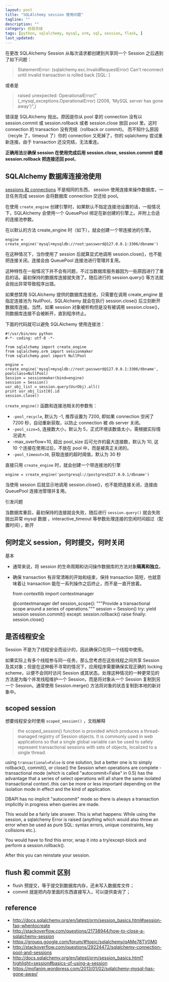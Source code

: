 ```yaml
---
layout: post
title: "SQLAlchemy session 使用问题"
tagline: ""
description: ""
category: 经验总结
tags: [python, sqlalchemy, mysql, orm, sql, session, flask, ]
last_updated:
---
```


在更改 SQLAlchemy Session 从每次请求都创建到共享同一个 Session 之后遇到了如下问题：

> StatementError: (sqlalchemy.exc.InvalidRequestError) Can't reconnect until invalid transaction is rolled back [SQL: ]

或者是

> raised unexpected: OperationalError("(_mysql_exceptions.OperationalError) (2006, 'MySQL server has gone away')",)


错误是 SQLAlchemy 抛出。原因是你从 pool 拿的 connection 没有以 session.commit 或 session.rollback 或者 session.close 放回 pool 里。这时 connection 的 transaction 没有完结（rollback or commit)。
而不知什么原因（recyle 了，timeout 了）你的 connection 又死掉了，你的 sqlalchemy 尝试重新连接。由于 transaction 还没完结，无法重连。

**正确用法**是**确保 session 在使用完成后用 session.close, session.commit 或者 session.rollback 把连接还回 pool**。

## SQLAlchemy 数据库连接池使用

[sessions 和 connections](http://docs.sqlalchemy.org/en/latest/orm/session_basics.html#what-does-the-session-do) 不是相同的东西， session 使用连接来操作数据库，一旦任务完成 session 会将数据库 connection 交还给 pool。

在使用 `create_engine` 创建引擎时，如果默认不指定连接池设置的话，一般情况下，SQLAlchemy 会使用一个 QueuePool 绑定在新创建的引擎上。并附上合适的连接池参数。

在以默认的方法 create_engine 时（如下），就会创建一个带连接池的引擎。

	engine = create_engine('mysql+mysqldb://root:password@127.0.0.1:3306/dbname')

在这种情况下，当你使用了 session 后就算显式地调用 session.close()，也不能把连接关闭。连接会由 QueuePool 连接池进行管理并复用。

这种特性在一般情况下并不会有问题，不过当数据库服务器因为一些原因进行了重启的话。最初保持的数据库连接就失效了。随后进行的 session.query() 等方法就会抛出异常导致程序出错。

如果想禁用 SQLAlchemy 提供的数据库连接池，只需要在调用 create_engine 是指定连接池为 NullPool，SQLAlchemy 就会在执行 session.close() 后立刻断开数据库连接。当然，如果 session 对象被析构但是没有被调用 session.close()，则数据库连接不会被断开，直到程序终止。

下面的代码就可以避免 SQLAlchemy 使用连接池：

```
#!/usr/bin/env python
#-*- coding: utf-8 -*-

from sqlalchemy import create_engine
from sqlalchemy.orm import sessionmaker
from sqlalchemy.pool import NullPool

engine = create_engine('mysql+mysqldb://root:password@127.0.0.1:3306/dbname', poolclass=NullPool)
Session = sessionmaker(bind=engine)
session = Session()
usr_obj_list = session.query(UsrObj).all()
print usr_obj_list[0].id
session.close()
```

`create_engine()` 函数和连接池相关的参数有：

* `-pool_recycle`, 默认为 -1, 推荐设置为 7200, 即如果 connection 空闲了 7200 秒，自动重新获取，以防止 connection 被 db server 关闭。
* `-pool_size=5`, 连接数大小，默认为 5，正式环境该数值太小，需根据实际情况调大
* -max_overflow=10, 超出 pool_size 后可允许的最大连接数，默认为 10, 这 10 个连接在使用过后，不放在 pool 中，而是被真正关闭的。
* `-pool_timeout=30`, 获取连接的超时阈值，默认为 30 秒

直接只用 `create_engine` 时，就会创建一个带连接池的引擎

    engine = create_engine('postgresql://postgres@127.0.0.1/dbname')

当使用 session 后就显示地调用 session.close()，也不能把连接关闭，连接由 QueuePool 连接池管理并复用。

引发问题

当数据库重启，最初保持的连接就会失败，随后进行 `session.query()` 就会失败抛出异常 mysql 数据 ，interactive_timeout 等参数处理连接的空闲时间超过（配置时间），断开

## 何时定义 session，何时提交，何时关闭
基本

- 通常来说，将 session 的生命周期和访问操作数据库的方法对象**隔离和独立**。
- 确保 transaction 有非常清晰的开始和结束，保持 transaction 简短，也就意味着让 transaction 能在一系列操作之后终止，而不是一直开放着。

    from contextlib import contextmanager

    @contextmanager
    def session_scope():
        """Provide a transactional scope around a series of operations."""
        session = Session()
        try:
            yield session
            session.commit()
        except:
            session.rollback()
            raise
        finally:
            session.close()


## 是否线程安全
Session 不是为了线程安全而设计的，因此确保只在同一个线程中使用。

如果实际上有多个线程参与同一任务，那么您考虑在这些线程之间共享 Session 及其对象；但是在这种极不寻常的情况下，应用程序需要确保实现正确的 locking scheme，以便不会同时访问 Session 或其状态。处理这种情况的一种更常见的方法是为每个并发线程维护一个 Session，而是将对象从一个 Session 复制到另一个 Session，通常使用 Session.merge() 方法将对象的状态复制到本地的新对象中。


## scoped session

想要线程安全时使用 `scoped_session()` ，文档解释

> the scoped_session() function is provided which produces a thread-managed registry of Session objects. It is commonly used in web applications so that a single global variable can be used to safely represent transactional sessions with sets of objects, localized to a single thread.


using `transactional=False` is one solution, but a better one is to simply rollback(), commit(), or close() the Session when operations are complete - transactional mode (which is called "autocommit=False"  in 0.5) has the advantage that a series of select operations will all share the same isolated transactional context..this can be more or less important depending on the isolation mode in effect and the kind of application.

DBAPI has no implicit "autocommit" mode so there is always a transaction implicitly in progress when queries are made.

This would be a fairly late answer. This is what happens: While using the session, a sqlalchemy Error is raised (anything which would also throw an error when be used as pure SQL: syntax errors, unique constraints, key collisions etc.).

You would have to find this error, wrap it into a try/except-block and perform a session.rollback().

After this you can reinstate your session.

## flush 和 commit 区别

- flush 预提交，等于提交到数据库内存，还未写入数据库文件；
- commit 就是把内存里面的东西直接写入，可以提供查询了；

## reference

- <http://docs.sqlalchemy.org/en/latest/orm/session_basics.html#session-faq-whentocreate>
- http://stackoverflow.com/questions/21738944/how-to-close-a-sqlalchemy-session
- https://groups.google.com/forum/#!topic/sqlalchemy/qAMe78TV0M0
- http://stackoverflow.com/questions/29224472/sqlalchemy-connection-pool-and-sessions
- http://docs.sqlalchemy.org/en/latest/orm/session_basics.html?highlight=session#basics-of-using-a-session
- <https://mofanim.wordpress.com/2013/01/02/sqlalchemy-mysql-has-gone-away/>

